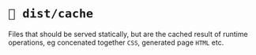 # `📁 dist/cache`

Files that should be served statically, but are the cached result of runtime
operations, eg concenated together `CSS`, generated page `HTML` etc.